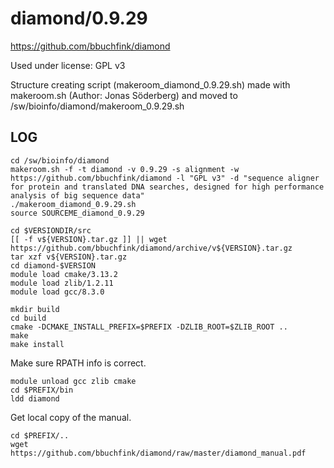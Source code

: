 diamond/0.9.29
========================

<https://github.com/bbuchfink/diamond>

Used under license:
GPL v3

Structure creating script (makeroom_diamond_0.9.29.sh) made with makeroom.sh (Author: Jonas Söderberg) and moved to /sw/bioinfo/diamond/makeroom_0.9.29.sh

LOG
---

    cd /sw/bioinfo/diamond
    makeroom.sh -f -t diamond -v 0.9.29 -s alignment -w https://github.com/bbuchfink/diamond -l "GPL v3" -d "sequence aligner for protein and translated DNA searches, designed for high performance analysis of big sequence data"
    ./makeroom_diamond_0.9.29.sh 
    source SOURCEME_diamond_0.9.29

    cd $VERSIONDIR/src
    [[ -f v${VERSION}.tar.gz ]] || wget https://github.com/bbuchfink/diamond/archive/v${VERSION}.tar.gz
    tar xzf v${VERSION}.tar.gz
    cd diamond-$VERSION
    module load cmake/3.13.2
    module load zlib/1.2.11
    module load gcc/8.3.0

    mkdir build
    cd build
    cmake -DCMAKE_INSTALL_PREFIX=$PREFIX -DZLIB_ROOT=$ZLIB_ROOT ..
    make
    make install

Make sure RPATH info is correct.

    module unload gcc zlib cmake
    cd $PREFIX/bin
    ldd diamond

Get local copy of the manual.

    cd $PREFIX/..
    wget https://github.com/bbuchfink/diamond/raw/master/diamond_manual.pdf


